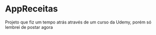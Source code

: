 # AppReceitas
Projeto que fiz um tempo atrás através de um curso da Udemy, porém só lembrei de postar agora
